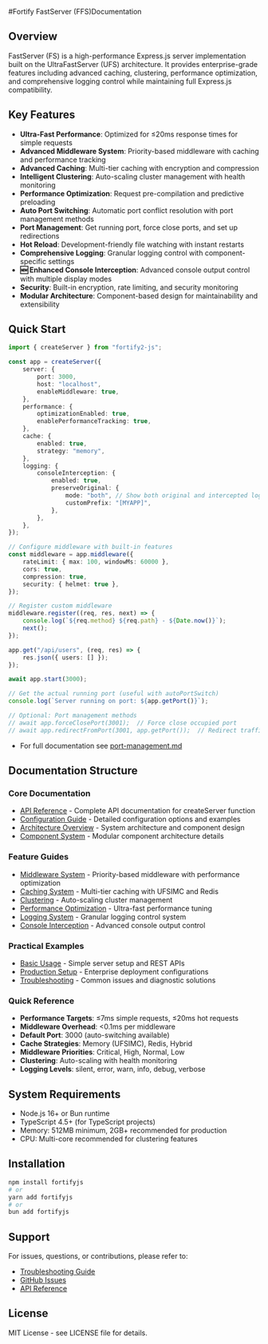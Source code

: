 #Fortify FastServer (FFS)Documentation

## Overview

FastServer (FS) is a high-performance Express.js server implementation built on the UltraFastServer (UFS) architecture. It provides enterprise-grade features including advanced caching, clustering, performance optimization, and comprehensive logging control while maintaining full Express.js compatibility.

## Key Features

-   **Ultra-Fast Performance**: Optimized for ≤20ms response times for simple requests
-   **Advanced Middleware System**: Priority-based middleware with caching and performance tracking
-   **Advanced Caching**: Multi-tier caching with encryption and compression
-   **Intelligent Clustering**: Auto-scaling cluster management with health monitoring
-   **Performance Optimization**: Request pre-compilation and predictive preloading
-   **Auto Port Switching**: Automatic port conflict resolution with port management methods
-   **Port Management**: Get running port, force close ports, and set up redirections
-   **Hot Reload**: Development-friendly file watching with instant restarts
-   **Comprehensive Logging**: Granular logging control with component-specific settings
-   **🆕 Enhanced Console Interception**: Advanced console output control with multiple display modes
-   **Security**: Built-in encryption, rate limiting, and security monitoring
-   **Modular Architecture**: Component-based design for maintainability and extensibility

## Quick Start

```typescript
import { createServer } from "fortify2-js";

const app = createServer({
    server: {
        port: 3000,
        host: "localhost",
        enableMiddleware: true,
    },
    performance: {
        optimizationEnabled: true,
        enablePerformanceTracking: true,
    },
    cache: {
        enabled: true,
        strategy: "memory",
    },
    logging: {
        consoleInterception: {
            enabled: true,
            preserveOriginal: {
                mode: "both", // Show both original and intercepted logs
                customPrefix: "[MYAPP]",
            },
        },
    },
});

// Configure middleware with built-in features
const middleware = app.middleware({
    rateLimit: { max: 100, windowMs: 60000 },
    cors: true,
    compression: true,
    security: { helmet: true },
});

// Register custom middleware
middleware.register((req, res, next) => {
    console.log(`${req.method} ${req.path} - ${Date.now()}`);
    next();
});

app.get("/api/users", (req, res) => {
    res.json({ users: [] });
});

await app.start(3000);

// Get the actual running port (useful with autoPortSwitch)
console.log(`Server running on port: ${app.getPort()}`);

// Optional: Port management methods
// await app.forceClosePort(3001);  // Force close occupied port
// await app.redirectFromPort(3001, app.getPort());  // Redirect traffic
```

-   For full documentation see [port-management.md](./port-management.md)

## Documentation Structure

### Core Documentation

-   [API Reference](./api-reference.md) - Complete API documentation for createServer function
-   [Configuration Guide](./configuration.md) - Detailed configuration options and examples
-   [Architecture Overview](./architecture.md) - System architecture and component design
-   [Component System](./components.md) - Modular component architecture details

### Feature Guides

-   [Middleware System](./middleware/middleware.md) - Priority-based middleware with performance optimization
-   [Caching System](./cache/caching.md) - Multi-tier caching with UFSIMC and Redis
-   [Clustering](./cluster/clustering.md) - Auto-scaling cluster management
-   [Performance Optimization](./performance.md) - Ultra-fast performance tuning
-   [Logging System](./logging.md) - Granular logging control system
-   [Console Interception](./console/console-interception.md) - Advanced console output control

### Practical Examples

-   [Basic Usage](./examples/basic-usage.md) - Simple server setup and REST APIs
-   [Production Setup](./examples/production.md) - Enterprise deployment configurations
-   [Troubleshooting](./troubleshooting.md) - Common issues and diagnostic solutions

### Quick Reference

-   **Performance Targets**: ≤7ms simple requests, ≤20ms hot requests
-   **Middleware Overhead**: <0.1ms per middleware
-   **Default Port**: 3000 (auto-switching available)
-   **Cache Strategies**: Memory (UFSIMC), Redis, Hybrid
-   **Middleware Priorities**: Critical, High, Normal, Low
-   **Clustering**: Auto-scaling with health monitoring
-   **Logging Levels**: silent, error, warn, info, debug, verbose

## System Requirements

-   Node.js 16+ or Bun runtime
-   TypeScript 4.5+ (for TypeScript projects)
-   Memory: 512MB minimum, 2GB+ recommended for production
-   CPU: Multi-core recommended for clustering features

## Installation

```bash
npm install fortifyjs
# or
yarn add fortifyjs
# or
bun add fortifyjs
```

## Support

For issues, questions, or contributions, please refer to:

-   [Troubleshooting Guide](./troubleshooting.md)
-   [GitHub Issues](https://github.com/NEHONIX/fortifyjs/issues)
-   [API Reference](./api-reference.md)

## License

MIT License - see LICENSE file for details.
